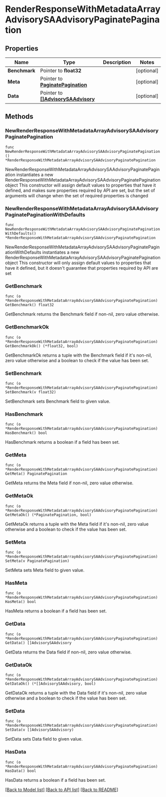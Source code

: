 # RenderResponseWithMetadataArrayAdvisorySAAdvisoryPaginatePagination

## Properties

Name | Type | Description | Notes
------------ | ------------- | ------------- | -------------
**Benchmark** | Pointer to **float32** |  | [optional] 
**Meta** | Pointer to [**PaginatePagination**](PaginatePagination.md) |  | [optional] 
**Data** | Pointer to [**[]AdvisorySAAdvisory**](AdvisorySAAdvisory.md) |  | [optional] 

## Methods

### NewRenderResponseWithMetadataArrayAdvisorySAAdvisoryPaginatePagination

`func NewRenderResponseWithMetadataArrayAdvisorySAAdvisoryPaginatePagination() *RenderResponseWithMetadataArrayAdvisorySAAdvisoryPaginatePagination`

NewRenderResponseWithMetadataArrayAdvisorySAAdvisoryPaginatePagination instantiates a new RenderResponseWithMetadataArrayAdvisorySAAdvisoryPaginatePagination object
This constructor will assign default values to properties that have it defined,
and makes sure properties required by API are set, but the set of arguments
will change when the set of required properties is changed

### NewRenderResponseWithMetadataArrayAdvisorySAAdvisoryPaginatePaginationWithDefaults

`func NewRenderResponseWithMetadataArrayAdvisorySAAdvisoryPaginatePaginationWithDefaults() *RenderResponseWithMetadataArrayAdvisorySAAdvisoryPaginatePagination`

NewRenderResponseWithMetadataArrayAdvisorySAAdvisoryPaginatePaginationWithDefaults instantiates a new RenderResponseWithMetadataArrayAdvisorySAAdvisoryPaginatePagination object
This constructor will only assign default values to properties that have it defined,
but it doesn't guarantee that properties required by API are set

### GetBenchmark

`func (o *RenderResponseWithMetadataArrayAdvisorySAAdvisoryPaginatePagination) GetBenchmark() float32`

GetBenchmark returns the Benchmark field if non-nil, zero value otherwise.

### GetBenchmarkOk

`func (o *RenderResponseWithMetadataArrayAdvisorySAAdvisoryPaginatePagination) GetBenchmarkOk() (*float32, bool)`

GetBenchmarkOk returns a tuple with the Benchmark field if it's non-nil, zero value otherwise
and a boolean to check if the value has been set.

### SetBenchmark

`func (o *RenderResponseWithMetadataArrayAdvisorySAAdvisoryPaginatePagination) SetBenchmark(v float32)`

SetBenchmark sets Benchmark field to given value.

### HasBenchmark

`func (o *RenderResponseWithMetadataArrayAdvisorySAAdvisoryPaginatePagination) HasBenchmark() bool`

HasBenchmark returns a boolean if a field has been set.

### GetMeta

`func (o *RenderResponseWithMetadataArrayAdvisorySAAdvisoryPaginatePagination) GetMeta() PaginatePagination`

GetMeta returns the Meta field if non-nil, zero value otherwise.

### GetMetaOk

`func (o *RenderResponseWithMetadataArrayAdvisorySAAdvisoryPaginatePagination) GetMetaOk() (*PaginatePagination, bool)`

GetMetaOk returns a tuple with the Meta field if it's non-nil, zero value otherwise
and a boolean to check if the value has been set.

### SetMeta

`func (o *RenderResponseWithMetadataArrayAdvisorySAAdvisoryPaginatePagination) SetMeta(v PaginatePagination)`

SetMeta sets Meta field to given value.

### HasMeta

`func (o *RenderResponseWithMetadataArrayAdvisorySAAdvisoryPaginatePagination) HasMeta() bool`

HasMeta returns a boolean if a field has been set.

### GetData

`func (o *RenderResponseWithMetadataArrayAdvisorySAAdvisoryPaginatePagination) GetData() []AdvisorySAAdvisory`

GetData returns the Data field if non-nil, zero value otherwise.

### GetDataOk

`func (o *RenderResponseWithMetadataArrayAdvisorySAAdvisoryPaginatePagination) GetDataOk() (*[]AdvisorySAAdvisory, bool)`

GetDataOk returns a tuple with the Data field if it's non-nil, zero value otherwise
and a boolean to check if the value has been set.

### SetData

`func (o *RenderResponseWithMetadataArrayAdvisorySAAdvisoryPaginatePagination) SetData(v []AdvisorySAAdvisory)`

SetData sets Data field to given value.

### HasData

`func (o *RenderResponseWithMetadataArrayAdvisorySAAdvisoryPaginatePagination) HasData() bool`

HasData returns a boolean if a field has been set.


[[Back to Model list]](../README.md#documentation-for-models) [[Back to API list]](../README.md#documentation-for-api-endpoints) [[Back to README]](../README.md)


